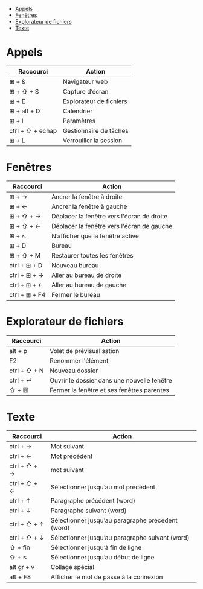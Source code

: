- [Appels](#appels)
- [Fenêtres](#fenêtres)
- [Explorateur de fichiers](#explorateur-de-fichiers)
- [Texte](#texte)

# Appels
|Raccourci|Action|
|-|-|
|⊞ + &|Navigateur web|
|⊞ + ⇧ + S|Capture d’écran|
|⊞ + E|Explorateur de fichiers|
|⊞ + alt + D|Calendrier|
|⊞ + I|Paramètres|
|ctrl + ⇧ + echap|Gestionnaire de tâches|
|⊞ + L|Verrouiller la session|

# Fenêtres
|Raccourci|Action|
|-|-|
|⊞ + →|Ancrer la fenêtre à droite|
|⊞ + ←|Ancrer la fenêtre à gauche|
|⊞ + ⇧ + →|Déplacer la fenêtre vers l'écran de droite|
|⊞ + ⇧ + ←|Déplacer la fenêtre vers l'écran de gauche|
|⊞ + ↖|N’afficher que la fenêtre active|
|⊞ + D|Bureau|
|⊞ + ⇧ + M|Restaurer toutes les fenêtres|
|ctrl + ⊞ + D|Nouveau bureau|
|ctrl + ⊞ + →|Aller au bureau de droite|
|ctrl + ⊞ + ←|Aller au bureau de gauche|
|ctrl + ⊞ + F4|Fermer le bureau|


# Explorateur de fichiers
|Raccourci|Action|
|-|-|
|alt + p|Volet de prévisualisation |
|F2|Renommer l'élément|
|ctrl + ⇧ + N|Nouveau dossier|
|ctrl + ↵|Ouvrir le dossier dans une nouvelle fenêtre|
|⇧ + ☒|Fermer la fenêtre et ses fenêtres parentes|

# Texte
|Raccourci|Action|
|-|-|
|ctrl + →|Mot suivant|
|ctrl + ←|Mot précédent|
|ctrl + ⇧ + →|mot suivant|
|ctrl + ⇧ + ←|Sélectionner jusqu’au mot précédent|
|ctrl + ↑|Paragraphe précédent (word)|
|ctrl + ↓|Paragraphe suivant (word)|
|ctrl + ⇧ + ↑|Sélectionner jusqu’au paragraphe précédent (word)|
|ctrl + ⇧ + ↓|Sélectionner jusqu’au paragraphe suivant (word)|
|⇧ + fin|Sélectionner jusqu’à fin de ligne|
|⇧ + ↖|Sélectionner jusqu’au début de ligne|
|alt gr + v|Collage spécial|
|alt + F8|Afficher le mot de passe à la connexion|
